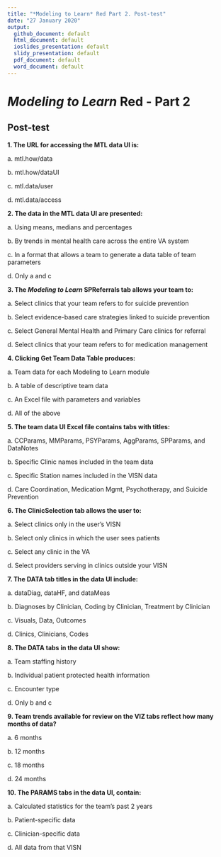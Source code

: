 ```yaml
---
title: "*Modeling to Learn* Red Part 2. Post-test"
date: "27 January 2020"
output: 
  github_document: default
  html_document: default
  ioslides_presentation: default
  slidy_presentation: default
  pdf_document: default
  word_document: default
---
```



# *Modeling to Learn* Red - Part 2
<!-- MTL Logo, HTML img tag -->

## Post-test	
 
**1.	The URL for accessing the MTL data UI is:**
  
  a.	mtl.how/data
  
  b.	mtl.how/dataUI
  
  c.	mtl.data/user
  
  d.	mtl.data/access

**2.	The data in the MTL data UI are presented:**

  a.	Using means, medians and percentages
  
  b.	By trends in mental health care across the entire VA system
  
  c.	In a format that allows a team to generate a data table of team parameters
  
  d.	Only a and c

**3.	The *Modeling to Learn* SPReferrals tab allows your team to:**
  
  a.	Select clinics that your team refers to for suicide prevention
  
  b.	Select evidence-based care strategies linked to suicide prevention
  
  c.	Select General Mental Health and Primary Care clinics for referral
  
  d.	Select clinics that your team refers to for medication management

**4.	Clicking Get Team Data Table produces:**
  
  a.	Team data for each Modeling to Learn module
  
  b.	A table of descriptive team data
  
  c.	An Excel file with parameters and variables 
  
  d.	All of the above

**5.	The team data UI Excel file contains tabs with titles:**
  
  a.	CCParams, MMParams, PSYParams, AggParams, SPParams, and DataNotes
  
  b.	Specific Clinic names included in the team data
  
  c.	Specific Station names included in the VISN data 
  
  d.	Care Coordination, Medication Mgmt, Psychotherapy, and Suicide Prevention

**6.	The ClinicSelection tab allows the user to:**
  
  a.	Select clinics only in the user’s VISN 
  
  b.	Select only clinics in which the user sees patients
  
  c.	Select any clinic in the VA
  
  d.	Select providers serving in clinics outside your VISN

**7.	The DATA tab titles in the data UI include:**
  
  a.	dataDiag, dataHF, and dataMeas 
  
  b.	Diagnoses by Clinician, Coding by Clinician, Treatment by Clinician
  
  c.	Visuals, Data, Outcomes
  
  d.	Clinics, Clinicians, Codes

**8.	The DATA tabs in the data UI show:**
  
  a.	Team staffing history
  
  b.	Individual patient protected health information
  
  c.	Encounter type
  
  d.	Only b and c

**9.	Team trends available for review on the VIZ tabs reflect how many months of data?**
  
  a.	6 months
  
  b.	12 months
  
  c.	18 months
  
  d.	24 months

**10.	The PARAMS tabs in the data UI, contain:**
  
  a.	Calculated statistics for the team’s past 2 years
  
  b.	Patient-specific data
  
  c.	Clinician-specific data
  
  d.	All data from that VISN
	
